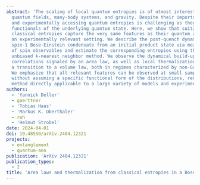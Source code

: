 ```yaml
---
abstract: 'The scaling of local quantum entropies is of utmost interest for characterizing
  quantum fields, many-body systems, and gravity. Despite their importance, theoretically
  and experimentally accessing quantum entropies is challenging as they are nonlinear
  functionals of the underlying quantum state. Here, we show that suitably chosen
  classical entropies capture the very same features as their quantum analogs for
  an experimentally relevant setting. We describe the post-quench dynamics of a multi-well
  spin-1 Bose-Einstein condensate from an initial product state via measurement distributions
  of spin observables and estimate the corresponding entropies using the asymptotically
  unbiased k-nearest neighbor method. We observe the dynamical build-up of quantum
  correlations signaled by an area law, as well as local thermalization revealed by
  a transition to a volume law, both in regimes characterized by non-Gaussian distributions.
  We emphasize that all relevant features can be observed at small sample numbers
  without assuming a specific functional form of the distributions, rendering our
  method directly applicable to a large variety of models and experimental platforms.'
authors:
  - 'Yannick Deller'
  - gaerttner
  - 'Tobias Haas'
  - 'Markus K. Oberthaler'
  - reh
  - 'Helmut Strobel'
date: 2024-04-01
doi: 10.48550/arXiv.2404.12321
projects:
  - entanglement
  - quantum-ann
publication: 'ArXiv 2404.12321'
publication_types:
  - 2
title: 'Area laws and thermalization from classical entropies in a Bose-Einstein condensate'
---
```

